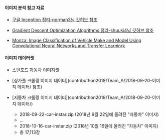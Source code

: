 
#### 이미지 분석 참고 자료

- [구글 Inception 정리-norman3님 깃허브 참조](https://norman3.github.io/papers/docs/google_inception.html)

- [Gradient Descent Optimization Algorithms 정라-shuuki4님 깃허브 참조](http://shuuki4.github.io/deep%20learning/2016/05/20/Gradient-Descent-Algorithm-Overview.html)

- [Monza: Image Classification of Vehicle Make and Model Using Convolutional Neural Networks and Transfer Learninrk](https://github.com/ouceduxzk/Fine_Grained_Classification)


#### 이미지 데이터셋
- [스텐포드 자동차 이미지셋](./Stanford_car_dataset.md)

- [싱가폴 크롤링 이미지 데이터](contributhon2018/Team_A/2018-09-20-이미지 데이터/ 참조)

- [지동차 크롤링 이미지 데이터](contributhon2018/Team_A/2018-09-20-이미지 데이터/)
  - 2018-09-22-car-instar.zip (2018년 9월 22일에 올려진 "자동차" 이미지)
  - ...
  - 2018-10-16-car-instar.zip (2018년 10월 16일에 올려진 "자동차" 이미지)
  - 총 17,113장

